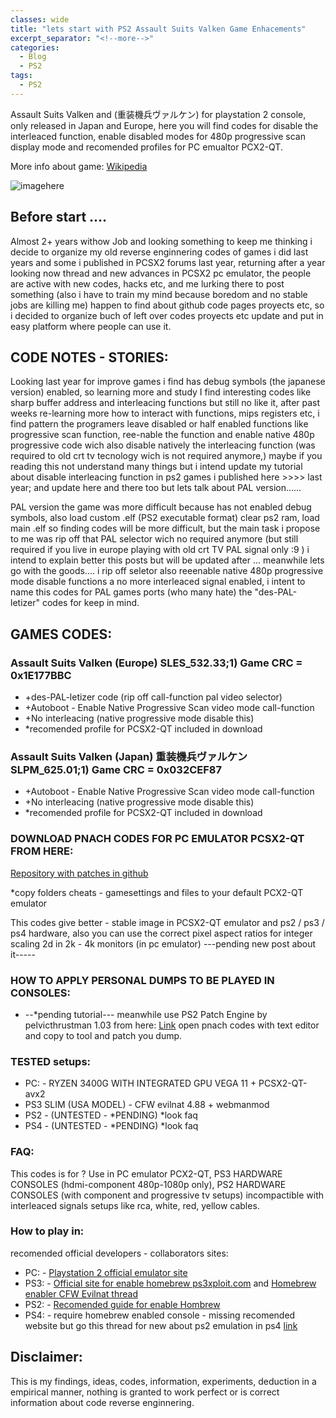 ```yaml
---
classes: wide
title: "lets start with PS2 Assault Suits Valken Game Enhacements"
excerpt_separator: "<!--more-->"
categories:
  - Blog
  - PS2
tags:
  - PS2
---
```


Assault Suits Valken and (重装機兵ヴァルケン) for playstation 2 console, only released in Japan and Europe, here you will find codes for disable the interleaced function, enable disabled modes for 480p progressive scan display mode and recomended profiles for PC emualtor PCX2-QT.

More info about game: [Wikipedia](https://en.wikipedia.org/wiki/Assault_Suits_Valken)

<!--more-->

![imagehere](/gamepatches-blog/assets/images/felixthecat.png)

<!--![]Assault Suits Valken (Europe)  |     重装機兵ヴァルケン (Japan)
:-----------------------------:|:-----------------------------:
(https://github.com/felixthecat1970/gamepatches-blog/blob/gh-pages/assets/images/asv-eu.jpg)  |  ![](https://github.com/felixthecat1970/gamepatches-blog/blob/gh-pages/assets/images/asv-jp.jpg)-->

## Before start ....
Almost 2+ years withow Job and looking something to keep me thinking i decide to organize my old reverse enginnering codes of games i did last years and some i published in PCSX2 forums last year, returning after a year looking now thread and new advances in PCSX2 pc emulator, the people are active with new codes, hacks etc, and me lurking there to post something (also i have to train my mind because boredom and no stable jobs are killing me) happen to find about github code pages proyects etc, so i decided to organize buch of left over codes proyects etc update and put in easy platform where people can use it.

## CODE NOTES - STORIES:
Looking last year for improve games i find has debug symbols (the japanese version) enabled, so learning more and study I find interesting codes like sharp buffer address and interleacing functions but still no like it, after past weeks re-learning more how to interact with functions, mips registers etc, i find pattern the programers leave disabled or half enabled functions like progressive scan function, ree-nable the function and enable native 480p progressive code wich also disable natively the interleacing function (was required to old crt tv tecnology wich is not required anymore,) maybe if you reading this not understand many things but i intend update my tutorial about disable interleacing function in ps2 games i published here >>>>  last year; and update here and there too but lets talk about PAL version......

PAL version the game was more difficult because has not enabled debug symbols, also load custom .elf (PS2 executable format) clear ps2 ram, load main .elf so finding codes will be more difficult, but the main task i propose to me was rip off that PAL selector wich no required anymore (but still required if you live in europe playing with old crt TV PAL signal only :9  ) i intend to explain better this posts but will be updated after ... meanwhile lets go with the goods.... i rip off seletor also reeenable native 480p progressive mode disable functions a no more interleaced signal enabled, i intent to name this codes for PAL games ports (who many hate) the "des-PAL-letizer" codes for keep in mind.

## GAMES CODES:

### Assault Suits Valken (Europe) SLES_532.33;1) Game CRC = 0x1E177BBC

- +des-PAL-letizer code (rip off call-function pal video selector)
- +Autoboot - Enable Native Progressive Scan video mode call-function
- +No interleacing (native progressive mode disable this)
- *recomended profile for PCSX2-QT included in download

### Assault Suits Valken (Japan) 重装機兵ヴァルケン SLPM_625.01;1) Game CRC = 0x032CEF87
- +Autoboot - Enable Native Progressive Scan video mode call-function
- +No interleacing (native progressive mode disable this)
- *recomended profile for PCSX2-QT included in download

### DOWNLOAD PNACH CODES FOR PC EMULATOR PCSX2-QT FROM HERE:
[Repository with patches in github](https://github.com/felixthecat1970/gamepatches/tree/main/Playstation_2)

*copy folders cheats - gamesettings and files to your default PCX2-QT emulator 

This codes give better - stable image in PCSX2-QT emulator and ps2 / ps3 / ps4 hardware, also you can use the correct pixel aspect ratios for integer scaling 2d in 2k - 4k monitors (in pc emulator) ---pending new post about it-----

### HOW TO APPLY PERSONAL DUMPS TO BE PLAYED IN CONSOLES:
- --*pending tutorial---
meanwhile use PS2 Patch Engine by pelvicthrustman 1.03 from here:
[Link](https://www.psx-place.com/resources/ps2-patch-engine-by-pelvicthrustman.694/)
open pnach codes with text editor and copy to tool and patch you dump.

### TESTED setups:
- PC: - RYZEN 3400G WITH INTEGRATED GPU VEGA 11 + PCSX2-QT-avx2 
- PS3 SLIM (USA MODEL) - CFW evilnat 4.88 + webmanmod
- PS2 - (UNTESTED - *PENDING) *look faq
- PS4 - (UNTESTED - *PENDING) *look faq

### FAQ:
This codes is for ?
Use in PC emulator PCX2-QT, PS3 HARDWARE CONSOLES (hdmi-component 480p-1080p only), PS2 HARDWARE CONSOLES (with component and progressive tv setups) incompactible with interleaced signals setups like rca, white, red, yellow cables.

### How to play in:
recomended official developers - collaborators sites:
- PC: - [Playstation 2 official emulator site](https://pcsx2.net/)
- PS3: - [Official site for enable homebrew ps3xploit.com](http://ps3xploit.com/) and [Homebrew enabler CFW Evilnat thread](https://www.psx-place.com/threads/4-89-evilnat-cfw-w-cobra-v8-3-cex-nobd-nobt-builds.37272/)
- PS2: - [Recomended guide for enable Hombrew](https://www.psx-place.com/threads/tutorial-the-great-ps2-aio-guide.30219/)
- PS4: - require homebrew enabled console - missing recomended website but go this thread for new about ps2 emulation in ps4 [link](https://www.psx-place.com/threads/research-ps2-emulator-configuration-on-ps4.16131/)

## Disclaimer:
This is my findings, ideas, codes, information, experiments, deduction in a empirical manner, nothing is granted to work perfect or is correct information about code reverse enginnering. 


